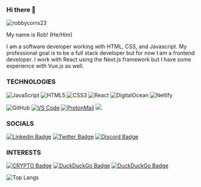 ### Hi there 👋

![robbycorrs23](https://user-images.githubusercontent.com/82347372/126544086-c5e44cb0-6ede-4a80-bb33-48f3dd1e69dd.png)

My name is Rob! (He/Him)

I am a software developer working with HTML, CSS, and Javascript. My professional goal is to be a full stack developer but for now I am a frontend developer.
I work with React using the Next.js framework but I have some experience with Vue.js as well.

### TECHNOLOGIES

![JavaScript](https://img.shields.io/badge/-JavaScript-000?&logo=JavaScript)
![HTML5](https://img.shields.io/badge/-HTML5-E34F26?style=flat-square&logo=html5&logoColor=white)
![CSS3](https://img.shields.io/badge/-CSS3-1572B6?style=flat-square&logo=css3)
![React](https://img.shields.io/badge/-React-black?style=flat-square&logo=react)
![DigitalOcean](https://img.shields.io/badge/-Digital%20Ocean-darkblue?style=flat-square&logo=digitalocean)
![Netlify](https://img.shields.io/badge/-Netlify-%2300C7B7?style=flat-square&logo=netlify&logoColor=ffffff)

![GitHub](https://img.shields.io/badge/-GitHub-181717?style=flat-square&logo=github)
[![VS Code](https://img.shields.io/badge/IDE-VSCode-%23007ACC?style=flat-square&logo=Visual-studio-code)](https://code.visualstudio.com/)
[![ProtonMail](https://img.shields.io/badge/Email%20service-ProtonMail-informational?style=flat-square&color=8B89CC&logo=protonmail&logoColor=white)](https://protonmail.com/)
[![](https://img.shields.io/website?color=0ab9e6&style=flat-square&up_message=Portfolio&url=http://143.244.151.71/)](http://143.244.151.71/)

### SOCIALS

[![Linkedin Badge](https://img.shields.io/badge/-RobbyCorrs-blue?style=flat-square&logo=Linkedin&logoColor=white&link=https://www.linkedin.com/in/robbycorrs/)](https://www.linkedin.com/in/robbycorrs/)
[![Twitter Badge](https://img.shields.io/badge/-@RobbyCorrs-00acee?style=flat&logo=Twitter&logoColor=white)](https://twitter.com/intent/follow?screen_name=RobbyCorrs "Follow on Twitter")
[![Discord Badge](https://img.shields.io/badge/-RobbyCorrs-555fef?style=flat-square&logo=Discord&logoColor=fff)](https://www.discord.com/)

### INTERESTS
[![CRYPTO Badge](https://img.shields.io/badge/Crypto-HOGE-black)](https://hoge.finance/)
[![DuckDuckGo Badge](https://img.shields.io/badge/DuckDuckGo-DE5833.svg?style=flat-square&logo=DuckDuckGo&logoColor=white)](https://duckduckgo.com/)
[![DuckDuckGo Badge](https://img.shields.io/badge/NBA-253B73.svg?style=flat-square&logo=NBA&logoColor=white)](https://nba.com/)




![Top Langs](https://github-readme-stats.vercel.app/api/top-langs/?username=robbycorrs23&hide=TeX&layout=compact)


<!--
**robbycorrs23/robbycorrs23** is a ✨ _special_ ✨ repository because its `README.md` (this file) appears on your GitHub profile.

- 🔭 I’m currently working on ...
- 🌱 I’m currently learning ...
- 👯 I’m looking to collaborate on ...
- 🤔 I’m looking for help with ...
- 💬 Ask me about ...
- ⚡ Fun fact: ...
-->
